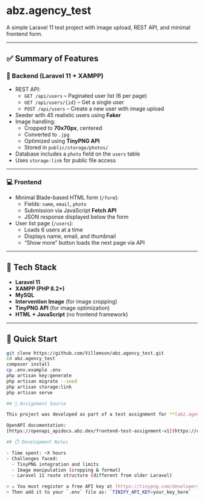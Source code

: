 # abz.agency_test

A simple Laravel 11 test project with image upload, REST API, and minimal frontend form.

---

## ✅ Summary of Features

### 🔧 Backend (Laravel 11 + XAMPP)

- REST API:
  - `GET /api/users` – Paginated user list (6 per page)
  - `GET /api/users/{id}` – Get a single user
  - `POST /api/users` – Create a new user with image upload
- Seeder with 45 realistic users using **Faker**
- Image handling:
  - Cropped to **70x70px**, centered
  - Converted to `.jpg`
  - Optimized using **TinyPNG API**
  - Stored in `public/storage/photos/`
- Database includes a `photo` field on the `users` table
- Uses `storage:link` for public file access

---

### 💻 Frontend

- Minimal Blade-based HTML form (`/form`):
  - Fields: `name`, `email`, `photo`
  - Submission via JavaScript **Fetch API**
  - JSON response displayed below the form
- User list page (`/users`):
  - Loads 6 users at a time
  - Displays name, email, and thumbnail
  - “Show more” button loads the next page via API

---

## 📂 Tech Stack

- **Laravel 11**
- **XAMPP (PHP 8.2+)**
- **MySQL**
- **Intervention Image** (for image cropping)
- **TinyPNG API** (for image optimization)
- **HTML + JavaScript** (no frontend framework)

---

## 🚀 Quick Start

```bash
git clone https://github.com/Villemson/abz.agency_test.git
cd abz.agency_test
composer install
cp .env.example .env
php artisan key:generate
php artisan migrate --seed
php artisan storage:link
php artisan serve

## 📄 Assignment Source

This project was developed as part of a test assignment for **[abz.agency](https://abz.agency)**.

OpenAPI documentation:  
[https://openapi_apidocs.abz.dev/frontend-test-assignment-v1](https://openapi_apidocs.abz.dev/frontend-test-assignment-v1)

## ⏱️ Development Notes

- Time spent: ~X hours
- Challenges faced:
  - TinyPNG integration and limits
  - Image manipulation (cropping & format)
  - Laravel 11 route structure (different from older Laravel)

> ⚠️ You must register a free API key at [https://tinypng.com/developers](https://tinypng.com/developers)  
> Then add it to your `.env` file as: `TINIFY_API_KEY=your_key_here`


